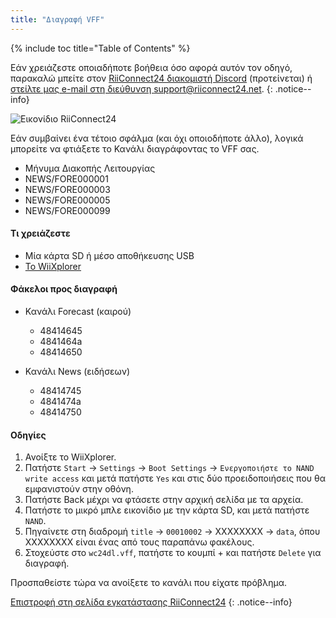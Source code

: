 ```yaml
---
title: "Διαγραφή VFF"
---
```


{% include toc title="Table of Contents" %}

Εάν χρειάζεστε οποιαδήποτε βοήθεια όσο αφορά αυτόν τον οδηγό, παρακαλώ μπείτε στον [RiiConnect24 διακομιστή Discord](https://discord.gg/b4Y7jfD) (προτείνεται) ή [στείλτε μας e-mail στη διεύθυνση support@riiconnect24.net](mailto:support@riiconnect24.net).
{: .notice--info}

![Εικονίδιο RiiConnect24](/images/WiiRC24Logo.jpg)

Εάν συμβαίνει ένα τέτοιο σφάλμα (και όχι οποιοδήποτε άλλο), λογικά μπορείτε να φτιάξετε το Κανάλι διαγράφοντας το VFF σας.

+ Μήνυμα Διακοπής Λειτουργίας
+ NEWS/FORE000001
+ NEWS/FORE000003
+ NEWS/FORE000005
+ NEWS/FORE000099

#### Τι χρειάζεστε
* Μία κάρτα SD ή μέσο αποθήκευσης USB
* [Το WiiXplorer](https://hbb1.oscwii.org/hbb/wiixplorer/wiixplorer.zip)

#### Φάκελοι προς διαγραφή

+ Κανάλι Forecast (καιρού)
  + 48414645
  + 4841464a
  + 48414650

+ Κανάλι News (ειδήσεων)
  + 48414745
  + 4841474a
  + 48414750

#### Οδηγίες

1. Ανοίξτε το WiiXplorer.
2. Πατήστε `Start` -> `Settings` -> `Boot Settings` -> `Ενεργοποιήστε το NAND write access` και μετά πατήστε `Yes` και στις δύο προειδοποιήσεις που θα εμφανιστούν στην οθόνη.
3. Πατήστε Back μέχρι να φτάσετε στην αρχική σελίδα με τα αρχεία.
4. Πατήστε το μικρό μπλε εικονίδιο με την κάρτα SD, και μετά πατήστε `NAND`.
5. Πηγαίνετε στη διαδρομή `title` -> `00010002` -> XXXXXXXX -> `data`, όπου XXXXXXXX είναι ένας από τους παραπάνω φακέλους.
6. Στοχεύστε στο `wc24dl.vff`, πατήστε το κουμπί + και πατήστε `Delete` για διαγραφή.

Προσπαθείστε τώρα να ανοίξετε το κανάλι που είχατε πρόβλημα.

[Επιστροφή στη σελίδα εγκατάστασης RiiConnect24](riiconnect24)
{: .notice--info}
